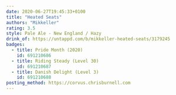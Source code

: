 ```yaml
---
date: 2020-06-27T19:45:33+0100
title: "Heated Seats"
authors: "Mikkeller"
rating: 3.5
style: Pale Ale - New England / Hazy
drink_of: https://untappd.com/b/mikkeller-heated-seats/3179245
badges:
  - title: Pride Month (2020)
    id: 691210686
  - title: Riding Steady (Level 30)
    id: 691210687
  - title: Danish Delight (Level 3)
    id: 691210688
posting_method: https://corvus.chrisburnell.com
---
```

